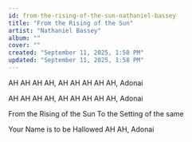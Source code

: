 ```yaml
---
id: from-the-rising-of-the-sun-nathaniel-bassey
title: "From the Rising of the Sun"
artist: "Nathaniel Bassey"
album: ""
cover: ""
created: "September 11, 2025, 1:58 PM"
updated: "September 11, 2025, 1:58 PM"
---
```


AH AH AH AH, AH AH AH
AH AH, Adonai

AH AH AH AH, AH AH AH
AH AH, Adonai

From the Rising of the Sun
To the Setting of the same

Your Name is to be Hallowed
AH AH, Adonai
